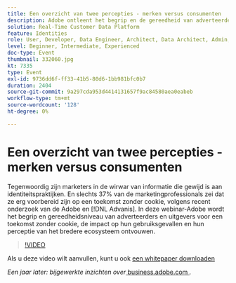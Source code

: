 ```yaml
---
title: Een overzicht van twee percepties - merken versus consumenten
description: Adobe ontleent het begrip en de gereedheid van adverteerders en uitgevers voor een kokloze toekomst, de gevolgen voor hun gebruiksgevallen en hun perceptie van het bredere ecosysteem.
solution: Real-Time Customer Data Platform
feature: Identities
role: User, Developer, Data Engineer, Architect, Data Architect, Admin, Leader
level: Beginner, Intermediate, Experienced
doc-type: Event
thumbnail: 332060.jpg
kt: 7335
type: Event
exl-id: 9736dd6f-ff33-41b5-80d6-1bb981bfc0b7
duration: 2404
source-git-commit: 9a297cda953d4414131657f9ac84580aea0eabeb
workflow-type: tm+mt
source-wordcount: '128'
ht-degree: 0%

---
```


# Een overzicht van twee percepties - merken versus consumenten

Tegenwoordig zijn marketers in de wirwar van informatie die gewijd is aan identiteitspraktijken. En slechts 37% van de marketingprofessionals zei dat ze erg voorbereid zijn op een toekomst zonder cookie, volgens recent onderzoek van de Adobe en [!DNL Advanis]. In deze webinar-Adobe wordt het begrip en gereedheidsniveau van adverteerders en uitgevers voor een toekomst zonder cookie, de impact op hun gebruiksgevallen en hun perceptie van het bredere ecosysteem ontvouwen.

>[!VIDEO](https://video.tv.adobe.com/v/332060/?quality=12&learn=on)

Als u deze video wilt aanvullen, kunt u ook [een whitepaper downloaden](./../assets/whitepaper-a-tale-of-two-perceptions.pdf)

*Een jaar later: bijgewerkte inzichten over*<a href="https://business.adobe.com/blog/perspectives/a-tale-of-two-perceptions-readiness-for-a-cookieless-future"> business.adobe.com </a>*.*
